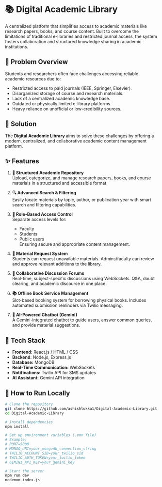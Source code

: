 # 📚 Digital Academic Library

A centralized platform that simplifies access to academic materials like research papers, books, and course content. Built to overcome the limitations of traditional e-libraries and restricted journal access, the system fosters collaboration and structured knowledge sharing in academic institutions.

## 🚨 Problem Overview

Students and researchers often face challenges accessing reliable academic resources due to:
- Restricted access to paid journals (IEEE, Springer, Elsevier).
- Disorganized storage of course and research materials.
- Lack of a centralized academic knowledge base.
- Outdated or physically limited e-library platforms.
- Heavy reliance on unofficial or low-credibility sources.

## 🎯 Solution

The **Digital Academic Library** aims to solve these challenges by offering a modern, centralized, and collaborative academic content management platform.

## ✨ Features

1. **📁 Structured Academic Repository**  
   Upload, categorize, and manage research papers, books, and course materials in a structured and accessible format.

2. **🔍 Advanced Search & Filtering**  
   Easily locate materials by topic, author, or publication year with smart search and filtering capabilities.

3. **🔐 Role-Based Access Control**  
   Separate access levels for:
   - Faculty
   - Students
   - Public users  
   Ensuring secure and appropriate content management.

4. **📩 Material Request System**  
   Students can request unavailable materials. Admins/faculty can review and approve relevant additions to the library.

5. **💬 Collaborative Discussion Forums**  
   Real-time, subject-specific discussions using WebSockets. Q&A, doubt clearing, and academic discourse in one place.

6. **📚 Offline Book Service Management**  
   Slot-based booking system for borrowing physical books. Includes automated submission reminders via Twilio messaging.

7. **🤖 AI-Powered Chatbot (Gemini)**  
   A Gemini-integrated chatbot to guide users, answer common queries, and provide material suggestions.

## 🔧 Tech Stack

- **Frontend:** React.js / HTML / CSS
- **Backend:** Node.js, Express.js
- **Database:** MongoDB
- **Real-Time Communication:** WebSockets
- **Notifications:** Twilio API for SMS updates
- **AI Assistant:** Gemini API integration

## 🚀 How to Run Locally

```bash
# Clone the repository
git clone https://github.com/ashishlukka1/Digital-Academic-Library.git
cd Digital-Academic-Library

# Install dependencies
npm install

# Set up environment variables (.env file)
# Example:
# PORT=5000
# MONGO_URI=your_mongodb_connection_string
# TWILIO_ACCOUNT_SID=your_twilio_sid
# TWILIO_AUTH_TOKEN=your_twilio_token
# GEMINI_API_KEY=your_gemini_key

# Start the server
npm run dev
nodemon index.js
